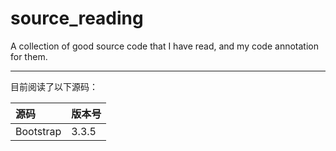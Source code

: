 # source_reading
A collection of good source code that I have read, and my code annotation for them.

---

目前阅读了以下源码：

| 源码 | 版本号 |
| :--------- | :------ |
| Bootstrap  | 3.3.5   |
